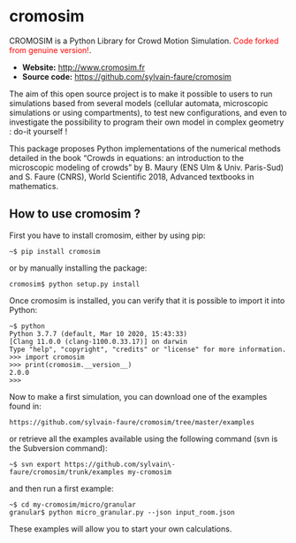 # cromosim

CROMOSIM is a Python Library for Crowd Motion Simulation. <span style="color:red">Code forked from genuine version!</span>.

- **Website:** http://www.cromosim.fr
- **Source code:** https://github.com/sylvain-faure/cromosim

The aim of this open source project is to make it possible to users to run simulations based from several models (cellular automata, microscopic simulations or using compartments), to test new configurations, and even to investigate the possibility to program their own model in complex geometry : do-it yourself !

This package proposes Python implementations of the numerical methods detailed in the book “Crowds in equations: an introduction to the microscopic modeling of crowds” by B. Maury (ENS Ulm & Univ. Paris-Sud) and S. Faure (CNRS), World Scientific 2018, Advanced textbooks in mathematics.



How to use cromosim ?
---------------------

First you have to install cromosim, either by using pip:

    ~$ pip install cromosim

or by manually installing the package:

    cromosim$ python setup.py install

Once cromosim is installed, you can verify that it is possible to import it
into Python:

    ~$ python
    Python 3.7.7 (default, Mar 10 2020, 15:43:33)
    [Clang 11.0.0 (clang-1100.0.33.17)] on darwin
    Type "help", "copyright", "credits" or "license" for more information.
    >>> import cromosim
    >>> print(cromosim.__version__)
    2.0.0
    >>>

Now to make a first simulation, you can download one of the examples found in:

    https://github.com/sylvain-faure/cromosim/tree/master/examples

or retrieve all the examples available using the following command (svn
is the Subversion command):

    ~$ svn export https://github.com/sylvain\-faure/cromosim/trunk/examples my-cromosim

and then run a first example:

    ~$ cd my-cromosim/micro/granular
    granular$ python micro_granular.py --json input_room.json

These examples will allow you to start your own calculations.
